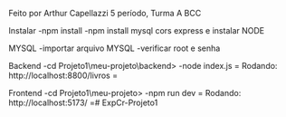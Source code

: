 Feito por Arthur Capellazzi
5 período, Turma A BCC

Instalar
-npm install 
-npm install mysql cors express
e instalar NODE

MYSQL
-importar arquivo MYSQL
-verificar root e senha


Backend
-cd Projeto1\meu-projeto\backend>
-node index.js
= Rodando: http://localhost:8800/livros =

Frontend
-cd Projeto1\meu-projeto>
-npm run dev
= Rodando: http://localhost:5173/ =# ExpCr-Projeto1
